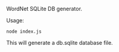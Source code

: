 WordNet SQLite DB generator.

Usage:

    node index.js

This will generate a db.sqlite database file.